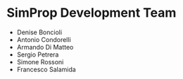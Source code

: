 # SimProp Development Team

- Denise Boncioli
- Antonio Condorelli
- Armando Di Matteo
- Sergio Petrera
- Simone Rossoni
- Francesco Salamida

